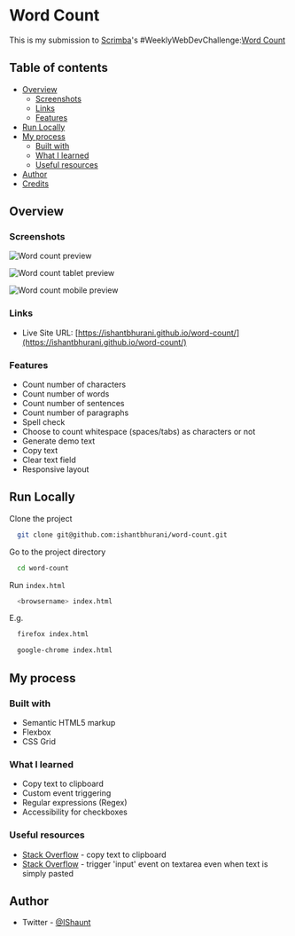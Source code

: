 # Word Count

This is my submission to [Scrimba](https://scrimba.com/)'s #WeeklyWebDevChallenge:[Word Count](https://scrimba.com/learn/weeklychallenge/the-weekly-web-dev-challenge-word-count-latest-challenge-code-to-win-cE62LvsB)

## Table of contents

- [Overview](#overview)
  - [Screenshots](#screenshots)
  - [Links](#links)
  - [Features](#features)
- [Run Locally](#run-locally)
- [My process](#my-process)
  - [Built with](#built-with)
  - [What I learned](#what-i-learned)
  - [Useful resources](#useful-resources)
- [Author](#author)
- [Credits](#credits)

## Overview

### Screenshots

![Word count preview](https://user-images.githubusercontent.com/67356291/137349191-640617a5-3951-49ab-8ae6-dd247407acfe.png)

![Word count tablet preview](https://user-images.githubusercontent.com/67356291/137349188-2a665a2d-e723-4ec5-b341-97917b5bcb3e.png)

![Word count mobile preview](https://user-images.githubusercontent.com/67356291/137349184-4e0aa2df-4211-4a2f-a2c3-1a302c46b7d7.png)

### Links

- Live Site URL: [https://ishantbhurani.github.io/word-count/](https://ishantbhurani.github.io/word-count/)

### Features

- Count number of characters
- Count number of words
- Count number of sentences
- Count number of paragraphs
- Spell check
- Choose to count whitespace (spaces/tabs) as characters or not
- Generate demo text
- Copy text
- Clear text field
- Responsive layout

## Run Locally

Clone the project

```bash
  git clone git@github.com:ishantbhurani/word-count.git
```

Go to the project directory

```bash
  cd word-count
```

Run `index.html`

```bash
  <browsername> index.html
```

E.g.

```bash
  firefox index.html
```

```bash
  google-chrome index.html
```

## My process

### Built with

- Semantic HTML5 markup
- Flexbox
- CSS Grid

### What I learned

- Copy text to clipboard
- Custom event triggering
- Regular expressions (Regex)
- Accessibility for checkboxes

### Useful resources

- [Stack Overflow](https://stackoverflow.com/questions/400212/how-do-i-copy-to-the-clipboard-in-javascript) - copy text to clipboard
- [Stack Overflow](https://stackoverflow.com/a/30110477) - trigger 'input' event on textarea even when text is simply pasted

## Author

- Twitter - [@IShaunt](https://twitter.com/IShaunt)
